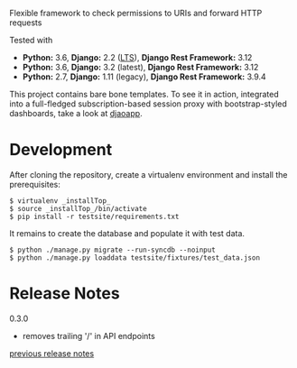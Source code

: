 Flexible framework to check permissions to URIs and forward HTTP requests

Tested with

- **Python:** 3.6, **Django:** 2.2 ([LTS](https://www.djangoproject.com/download/)), **Django Rest Framework:** 3.12
- **Python:** 3.6, **Django:** 3.2 (latest), **Django Rest Framework:** 3.12
- **Python:** 2.7, **Django:** 1.11 (legacy), **Django Rest Framework:** 3.9.4

This project contains bare bone templates. To see it in action, integrated into
a full-fledged subscription-based session proxy with bootstrap-styled
dashboards, take a look at [djaoapp](https://github.com/djaodjin/djaoapp/).

Development
===========

After cloning the repository, create a virtualenv environment and install
the prerequisites:

    $ virtualenv _installTop_
    $ source _installTop_/bin/activate
    $ pip install -r testsite/requirements.txt

It remains to create the database and populate it with test data.

    $ python ./manage.py migrate --run-syncdb --noinput
    $ python ./manage.py loaddata testsite/fixtures/test_data.json

Release Notes
=============

0.3.0

  * removes trailing '/' in API endpoints

[previous release notes](changelog)
